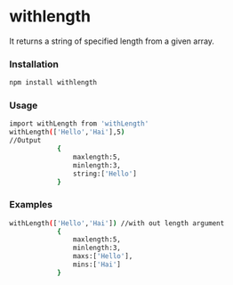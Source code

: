 # withlength

It returns a string of specified length  from a given  array.


### Installation

```sh
npm install withlength
```

### Usage

```sh
import withLength from 'withLength'
withLength(['Hello','Hai'],5) 
//Output
            {
                maxlength:5,
                minlength:3,
                string:['Hello']
            }
```

### Examples

```sh
withLength(['Hello','Hai']) //with out length argument
            {
                maxlength:5,
                minlength:3,
                maxs:['Hello'],
                mins:['Hai']
            }   
```